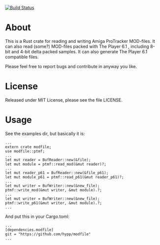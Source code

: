 [![Build Status](https://travis-ci.org/hypp/modfile.svg?branch=master)](https://travis-ci.org/hypp/modfile)

# About
This is a Rust crate for reading and writing Amiga ProTracker MOD-files.
It can also read (some?) MOD-files packed with The Player 6.1 , including 
8-bit and 4-bit delta packed samples. It can also generate The Player 6.1
compatible files.

Please feel free to report bugs and contribute in anyway you like.

# License
Released under MIT License, please see the file LICENSE.

# Usage
See the examples dir, but basically it is:

```
...
extern crate modfile;
use modfile::ptmf;
...
let mut reader = BufReader::new(&file);
let mut module = ptmf::read_mod(&mut reader)?;
...
let mut reader_p61 = BufReader::new(&file_p61);
let mut module_p61 = ptmf::read_p61(&mut reader_p61)?;
...
let mut writer = BufWriter::new(&new_file);
ptmf::write_mod(&mut writer, &mut module).?;
...
let mut writer = BufWriter::new(&new_file);
ptmf::write_p61(&mut writer, &mut module).?;
...
```

And put this in your Cargo.toml:
```
...
[dependencies.modfile]
git = "https://github.com/hypp/modfile"
...
```

